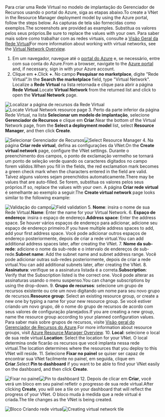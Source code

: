 <span data-ttu-id="e0c49-101">Para criar uma Rede Virtual no modelo de implantação do Gerenciador de Recursos usando o portal do Azure, siga as etapas abaixo.</span><span class="sxs-lookup"><span data-stu-id="e0c49-101">To create a VNet in the Resource Manager deployment model by using the Azure portal, follow the steps below.</span></span> <span data-ttu-id="e0c49-102">As capturas de tela são fornecidas como exemplos.</span><span class="sxs-lookup"><span data-stu-id="e0c49-102">The screenshots are provided as examples.</span></span> <span data-ttu-id="e0c49-103">Substitua os valores pelos seus próprios.</span><span class="sxs-lookup"><span data-stu-id="e0c49-103">Be sure to replace the values with your own.</span></span> <span data-ttu-id="e0c49-104">Para saber mais sobre como trabalhar com as redes virtuais, consulte a [Visão Geral da Rede Virtual](../articles/virtual-network/virtual-networks-overview.md)</span><span class="sxs-lookup"><span data-stu-id="e0c49-104">For more information about working with virtual networks, see the [Virtual Network Overview](../articles/virtual-network/virtual-networks-overview.md).</span></span>

1. <span data-ttu-id="e0c49-105">Em um navegador, navegue até o [portal do Azure](http://portal.azure.com) e, se necessário, entre com sua conta do Azure.</span><span class="sxs-lookup"><span data-stu-id="e0c49-105">From a browser, navigate to the [Azure portal](http://portal.azure.com) and, if necessary, sign in with your Azure account.</span></span>
2. <span data-ttu-id="e0c49-106">Clique em **+**.</span><span class="sxs-lookup"><span data-stu-id="e0c49-106">Click **+**.</span></span> <span data-ttu-id="e0c49-107">No campo **Pesquisar no marketplace**, digite "Rede Virtual".</span><span class="sxs-lookup"><span data-stu-id="e0c49-107">In the **Search the marketplace** field, type "Virtual Network".</span></span> <span data-ttu-id="e0c49-108">Localize a **Rede Virtual** na lista retornada e clique para abrir a página **Rede Virtual**.</span><span class="sxs-lookup"><span data-stu-id="e0c49-108">Locate **Virtual Network** from the returned list and click to open the **Virtual Network** page.</span></span>

  <span data-ttu-id="e0c49-109">![Localizar a página de recursos da Rede Virtual](./media/vpn-gateway-basic-p2s-vnet-rm-portal-include/newvnetportal700.png "Localizar a página de recursos da rede virtual")</span><span class="sxs-lookup"><span data-stu-id="e0c49-109">![Locate Virtual Network resource page](./media/vpn-gateway-basic-p2s-vnet-rm-portal-include/newvnetportal700.png "Locate virtual network resource page")</span></span>
3. <span data-ttu-id="e0c49-110">Perto da parte inferior da página Rede Virtual, na lista **Selecionar um modelo de implantação**, selecione **Gerenciador de Recursos** e clique em **Criar**.</span><span class="sxs-lookup"><span data-stu-id="e0c49-110">Near the bottom of the Virtual Network page, from the **Select a deployment model** list, select **Resource Manager**, and then click **Create**.</span></span>

  <span data-ttu-id="e0c49-111">![Selecionar Gerenciador de Recursos](./media/vpn-gateway-basic-p2s-vnet-rm-portal-include/resourcemanager250.png "Selecionar Gerenciador de Recursos")</span><span class="sxs-lookup"><span data-stu-id="e0c49-111">![Select Resource Manager](./media/vpn-gateway-basic-p2s-vnet-rm-portal-include/resourcemanager250.png "Select Resource Manager")</span></span>
4. <span data-ttu-id="e0c49-112">Na página **Criar rede virtual**, defina as configurações da VNet.</span><span class="sxs-lookup"><span data-stu-id="e0c49-112">On the **Create virtual network** page, configure the VNet settings.</span></span> <span data-ttu-id="e0c49-113">Durante o preenchimento dos campos, o ponto de exclamação vermelho se tornará um ponto de seleção verde quando os caracteres digitados no campo forem válidos.</span><span class="sxs-lookup"><span data-stu-id="e0c49-113">When you fill in the fields, the red exclamation mark becomes a green check mark when the characters entered in the field are valid.</span></span> <span data-ttu-id="e0c49-114">Talvez alguns valores sejam preenchidos automaticamente.</span><span class="sxs-lookup"><span data-stu-id="e0c49-114">There may be values that are auto-filled.</span></span> <span data-ttu-id="e0c49-115">Se forem, substitua os valores pelos seus próprios.</span><span class="sxs-lookup"><span data-stu-id="e0c49-115">If so, replace the values with your own.</span></span> <span data-ttu-id="e0c49-116">A página **Criar rede virtual** é semelhante ao exemplo a seguir:</span><span class="sxs-lookup"><span data-stu-id="e0c49-116">The **Create virtual network** page looks similar to the following example:</span></span>

  <span data-ttu-id="e0c49-117">![Validação do campo](./media/vpn-gateway-basic-p2s-vnet-rm-portal-include/createp2sgvnet.png "Validação do campo")</span><span class="sxs-lookup"><span data-stu-id="e0c49-117">![Field validation](./media/vpn-gateway-basic-p2s-vnet-rm-portal-include/createp2sgvnet.png "Field validation")</span></span>
5. <span data-ttu-id="e0c49-118">**Nome**: insira o nome de sua Rede Virtual.</span><span class="sxs-lookup"><span data-stu-id="e0c49-118">**Name**: Enter the name for your Virtual Network.</span></span>
6. <span data-ttu-id="e0c49-119">**Espaço de endereço**: insira o espaço de endereço.</span><span class="sxs-lookup"><span data-stu-id="e0c49-119">**Address space**: Enter the address space.</span></span> <span data-ttu-id="e0c49-120">Se houver vários espaços de endereço para adicionar, adicione seu espaço de endereço primeiro.</span><span class="sxs-lookup"><span data-stu-id="e0c49-120">If you have multiple address spaces to add, add your first address space.</span></span> <span data-ttu-id="e0c49-121">Você pode adicionar outros espaços de endereço posteriormente, depois de criar a rede virtual.</span><span class="sxs-lookup"><span data-stu-id="e0c49-121">You can add additional address spaces later, after creating the VNet.</span></span>
7. <span data-ttu-id="e0c49-122">**Nome da sub-rede**: adicione o nome da sub-rede e o intervalo de endereços de sub-rede.</span><span class="sxs-lookup"><span data-stu-id="e0c49-122">**Subnet name**: Add the subnet name and subnet address range.</span></span> <span data-ttu-id="e0c49-123">Você pode adicionar outras sub-redes posteriormente, depois de criar a rede virtual.</span><span class="sxs-lookup"><span data-stu-id="e0c49-123">You can add additional subnets later, after creating the VNet.</span></span>
8. <span data-ttu-id="e0c49-124">**Assinatura**: verifique se a assinatura listada é a correta.</span><span class="sxs-lookup"><span data-stu-id="e0c49-124">**Subscription**: Verify that the Subscription listed is the correct one.</span></span> <span data-ttu-id="e0c49-125">Você pode alterar as assinaturas usando o menu suspenso.</span><span class="sxs-lookup"><span data-stu-id="e0c49-125">You can change subscriptions by using the drop-down.</span></span>
9. <span data-ttu-id="e0c49-126">**Grupo de recursos**: selecione um grupo de recursos existente ou crie um novo digitando um nome para seu novo grupo de recursos.</span><span class="sxs-lookup"><span data-stu-id="e0c49-126">**Resource group**: Select an existing resource group, or create a new one by typing a name for your new resource group.</span></span> <span data-ttu-id="e0c49-127">Se você estiver criando um novo grupo, dê o nome do grupo de recursos de acordo com seus valores de configuração planejados.</span><span class="sxs-lookup"><span data-stu-id="e0c49-127">If you are creating a new group, name the resource group according to your planned configuration values.</span></span> <span data-ttu-id="e0c49-128">Para saber mais sobre grupos de recursos, visite [Visão geral do Gerenciador de Recursos do Azure](../articles/azure-resource-manager/resource-group-overview.md#resource-groups).</span><span class="sxs-lookup"><span data-stu-id="e0c49-128">For more information about resource groups, visit [Azure Resource Manager Overview](../articles/azure-resource-manager/resource-group-overview.md#resource-groups).</span></span>
10. <span data-ttu-id="e0c49-129">**Local**: selecione o local de sua rede virtual.</span><span class="sxs-lookup"><span data-stu-id="e0c49-129">**Location**: Select the location for your VNet.</span></span> <span data-ttu-id="e0c49-130">O local determina onde ficarão os recursos que você implanta nessa rede virtual.</span><span class="sxs-lookup"><span data-stu-id="e0c49-130">The location determines where the resources that you deploy to this VNet will reside.</span></span>
11. <span data-ttu-id="e0c49-131">Selecione **Fixar no painel** se quiser ser capaz de encontrar sua VNet facilmente no painel, em seguida, clique em **Criar**.</span><span class="sxs-lookup"><span data-stu-id="e0c49-131">Select **Pin to dashboard** if you want to be able to find your VNet easily on the dashboard, and then click **Create**.</span></span>

 <span data-ttu-id="e0c49-132">![Fixar no painel](./media/vpn-gateway-basic-p2s-vnet-rm-portal-include/pintodashboard150.png "fixar no painel")</span><span class="sxs-lookup"><span data-stu-id="e0c49-132">![Pin to dashboard](./media/vpn-gateway-basic-p2s-vnet-rm-portal-include/pintodashboard150.png "pin to dashboard")</span></span>
12. <span data-ttu-id="e0c49-133">Depois de clicar em **Criar**, você verá um bloco em seu painel refletir o progresso de sua rede virtual.</span><span class="sxs-lookup"><span data-stu-id="e0c49-133">After clicking **Create**, you will see a tile on your dashboard that will reflect the progress of your VNet.</span></span> <span data-ttu-id="e0c49-134">O bloco muda à medida que a rede virtual é criada.</span><span class="sxs-lookup"><span data-stu-id="e0c49-134">The tile changes as the VNet is being created.</span></span>

  <span data-ttu-id="e0c49-135">![Bloco Criando rede virtual](./media/vpn-gateway-basic-p2s-vnet-rm-portal-include/deploying150.png "Bloco Criando rede virtual")</span><span class="sxs-lookup"><span data-stu-id="e0c49-135">![Creating virtual network tile](./media/vpn-gateway-basic-p2s-vnet-rm-portal-include/deploying150.png "Creating virtual network tile")</span></span>